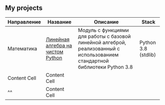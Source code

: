 ## My projects

| Направление  | Название | Описание | Stack|
| ------------- | ------------- | ------------- | ------------- |
| Математика  | [Линейная алгебра на чистом Python](/pure_python_linear_algebra) | Модуль с функциями для работы с базовой линейной алгеброй, реализованный с использованием стандартной библиотеки Python 3.8 | Python 3.8 (stdlib) |
| Content Cell  | Content Cell  | | |
| ^^            | Content Cell  | | |